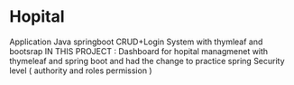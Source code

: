 # Hopital
Application Java springboot CRUD+Login System with thymleaf and bootsrap
IN THIS PROJECT : Dashboard for hopital managmenet with thymeleaf and spring boot and had the change to practice spring Security level ( authority and roles permission ) 
